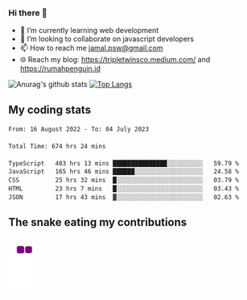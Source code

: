 ### Hi there 👋

<!--
**padepokanpenguin/padepokanpenguin** is a ✨ _special_ ✨ repository because its `README.md` (this file) appears on your GitHub profile.
-->

- 🌱 I’m currently learning  web development
- 👯 I’m looking to collaborate on javascript developers
- 📫 How to reach me jamal.psw@gmail.com
- 🌐 Reach my blog:
   https://tripletwinsco.medium.com/ and
   https://rumahpenguin.id

![Anurag's github stats](https://github-readme-stats.vercel.app/api?username=padepokanpenguin&count_private=true&disable_animations=false&show_icons=true&theme=default)
[![Top Langs](https://github-readme-stats.vercel.app/api/top-langs/?username=padepokanpenguin&theme=default&layout=compact)](https://github.com/padepokanpenguin)

## My coding stats

<!--START_SECTION:waka-->

```txt
From: 16 August 2022 - To: 04 July 2023

Total Time: 674 hrs 24 mins

TypeScript   403 hrs 13 mins ███████████████░░░░░░░░░░   59.79 %
JavaScript   165 hrs 46 mins ██████░░░░░░░░░░░░░░░░░░░   24.58 %
CSS          25 hrs 32 mins  █░░░░░░░░░░░░░░░░░░░░░░░░   03.79 %
HTML         23 hrs 7 mins   █░░░░░░░░░░░░░░░░░░░░░░░░   03.43 %
JSON         17 hrs 43 mins  ▓░░░░░░░░░░░░░░░░░░░░░░░░   02.63 %
```

<!--END_SECTION:waka-->


## The snake eating my contributions
![snake gif](https://github.com/padepokanpenguin/padepokanpenguin/blob/output/github-contribution-grid-snake.gif)
